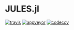 # JULES.jl

[![travis][travis-img]][travis-url] [![appveyor][appveyor-img]][appveyor-url] [![codecov][codecov-img]][codecov-url]

[travis-img]: https://travis-ci.com/thabbott/JULES.jl.svg?branch=master
[travis-url]: https://travis-ci.com/climate-machine/JULES.jl

[appveyor-img]: https://ci.appveyor.com/api/projects/status/ni5ifxwqjkbcofsk/branch/master?svg=true
[appveyor-url]: https://ci.appveyor.com/project/thabbott/jules-jl

[codecov-img]: https://codecov.io/gh/thabbott/JULES.jl/branch/master/graph/badge.svg
[codecov-url]: https://codecov.io/gh/thabbott/JULES.jl
